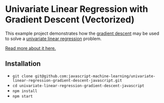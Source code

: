 # Univariate Linear Regression with Gradient Descent (Vectorized)

This example project demonstrates how the [gradient descent](https://en.wikipedia.org/wiki/Gradient_descent) may be used to solve a [univariate linear regression](http://en.wikipedia.org/wiki/Linear_regression) problem.

[Read more about it here.](https://www.robinwieruch.de/linear-regression-gradient-descent-vectorization-javascript/)

## Installation

* `git clone git@github.com:javascript-machine-learning/univariate-linear-regression-gradient-descent-javascript.git`
* `cd univariate-linear-regression-gradient-descent-javascript`
* `npm install`
* `npm start`
